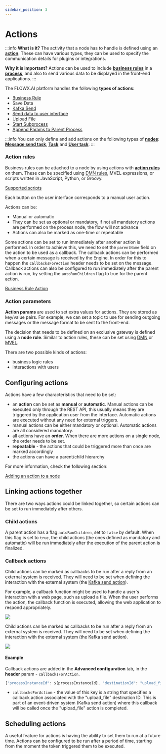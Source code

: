 ```yaml
---
sidebar_position: 3
---
```


# Actions

:::info
**What is it?** The activity that a node has to handle is defined using an [**action**](../../terms/flowx-actions). These can have various types, they can be used to specify the communication details for plugins or integrations.

**Why it is important?** Actions can be used to include [**business rules**](../../terms/business-rules) in a [**process**](../../terms/flowx-process), and also to send various data to be displayed in the front-end applications.
:::

The FLOWX.AI platform handles the following **types of actions**:

* [Business Rule](./business-rule-action)
* Save Data
* [Kafka Send](../node/message-send-received-task-node.md)
* [Send data to user interface](./send-data-to-user-interface.md)
* [Upload File](./upload-file-action)
* [Start Subprocess](./start-subprocess-action)
* [Append Params to Parent Process](./append-params-to-parent-process)

:::info
You can only define and add actions on the following types of [**nodes**](../../terms/flowx-node): [**Message send task**](../node/message-send-received-task-node.md#message-send-task), [**Task**](../node/task-node.md) and [**User task**](../node/user-task-node.md).
:::

### Action rules

Business rules can be attached to a node by using actions with [**action rules**](#action-rules) on them. These can be specified using [DMN rules](./business-rule-action/dmn-business-rule-action), MVEL expressions, or scripts written in JavaScript, Python, or Groovy.

[Supported scripts](../supported-scripts.md)

Each button on the user interface corresponds to a manual user action.

Actions can be:

* Manual or automatic
* They can be set as optional or mandatory, if not all mandatory actions are performed on the process node, the flow will not advance
* Actions can also be marked as one-time or repeatable

Some actions can be set to run immediately after another action is performed. In order to achieve this, we need to set the `parentName` field on the action to be used as a callback. The callback actions can be performed when a certain message is received by the Engine. In order for this to happen the `callbacksForAction` header needs to be set on the message. Callback actions can also be configured to run immediately after the parent action is run, by setting the `autoRunChildren` flag to true for the parent action.

[Business Rule Action](./business-rule-action)

### Action parameters

**Action params** are used to set extra values for actions. They are stored as key/value pairs. For example, we can set a topic to use for sending outgoing messages or the message format to be sent to the front-end.

The decision that needs to be defined on an exclusive gateway is defined using a **node rule**. Similar to action rules, these can be set using [DMN](../../platform-overview/frameworks-and-standards/business-process-industry-standards/intro-to-dmn.md) or [MVEL](../../platform-overview/frameworks-and-standards/business-process-industry-standards/intro-to-mvel.md).

There are two possible kinds of actions:

* business logic rules
* interactions with users

## Configuring actions

Actions have a few characteristics that need to be set:

* an **action** can be set as **manual** or **automatic**. Manual actions can be executed only through the REST API, this usually means they are triggered by the application user from the interface. Automatic actions are executed without any need for external triggers.
* manual actions can be either mandatory or optional. Automatic actions are all considered mandatory.
* all actions have an **order.** When there are more actions on a single node, the order needs to be set.
* **repeatable** - the actions that could be triggered more than once are marked accordingly
* the actions can have a parent/child hierarchy

For more information, check the following section:

[Adding an action to a node](../../flowx-designer/managing-a-process-flow/adding-an-action-to-a-node.md)

## Linking actions together

There are two ways actions could be linked together, so certain actions can be set to run immediately after others.

### Child actions

A parent action has a flag `autoRunChildren`, set to `false` by default. When this flag is set to `true`, the child actions (the ones defined as mandatory and automatic) will be run immediately after the execution of the parent action is finalized.

### Callback actions

Child actions can be marked as callbacks to be run after a reply from an external system is received. They will need to be set when defining the interaction with the external system (the [Kafka send action](../node/message-send-received-task-node.md#configuring-a-message-send-task-node)).

For example, a callback function might be used to handle a user's interaction with a web page, such as upload a file. When the user performs the action, the callback function is executed, allowing the web application to respond appropriately.

![](https://s3.eu-west-1.amazonaws.com/docx.flowx.ai/building-blocks)

Child actions can be marked as callbacks to be run after a reply from an external system is received. They will need to be set when defining the interaction with the external system (the Kafka send action).

![](https://s3.eu-west-1.amazonaws.com/docx.flowx.ai/building-blocks/callback2.png)

#### Example

Callback actions are added in the **Advanced configuration** tab, in the **header** param - `callbacksForAction`.

```js
{"processInstanceId": ${processInstanceId}, "destinationId": "upload_file", "callbacksForAction": "upload_file"}
```

* `callbacksForAction` - the value of this key is a string that specifies a callback action associated with the "upload_file" destination ID. This is part of an event-driven system (Kafka send action) where this callback will be called once the "upload_file" action is completed.

## Scheduling actions

A useful feature for actions is having the ability to set them to run at a future time. Actions can be configured to be run after a period of time, starting from the moment the token triggered them to be executed.